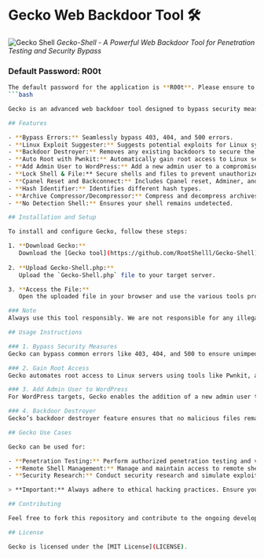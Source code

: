 # Gecko Web Backdoor Tool 🛠️

![Gecko Shell](https://r00t-shell.com/wp-content/uploads/2025/02/Gecko-Shell.png)
*Gecko-Shell - A Powerful Web Backdoor Tool for Penetration Testing and Security Bypass*

### Default Password: R00t
```bash
The default password for the application is **R00t**. Please ensure to change it immediately after installation to enhance security.
```bash

Gecko is an advanced web backdoor tool designed to bypass security measures, provide root access, and manage shells. It offers a wide range of features for users who need to exploit security weaknesses and gain full control over compromised servers.

## Features

- **Bypass Errors:** Seamlessly bypass 403, 404, and 500 errors.
- **Linux Exploit Suggester:** Suggests potential exploits for Linux systems.
- **Backdoor Destroyer:** Removes any existing backdoors to secure the system.
- **Auto Root with Pwnkit:** Automatically gain root access to Linux servers.
- **Add Admin User to WordPress:** Add a new admin user to a compromised WordPress site.
- **Lock Shell & File:** Secure shells and files to prevent unauthorized access.
- **Cpanel Reset and Backconnect:** Includes Cpanel reset, Adminer, and backconnect features.
- **Hash Identifier:** Identifies different hash types.
- **Archive Compressor/Decompressor:** Compress and decompress archives effortlessly.
- **No Detection Shell:** Ensures your shell remains undetected.

## Installation and Setup

To install and configure Gecko, follow these steps:

1. **Download Gecko:**
   Download the [Gecko tool](https://github.com/RootShelll/Gecko-Shell) from GitHub.
   
2. **Upload Gecko-Shell.php:**
   Upload the `Gecko-Shell.php` file to your target server.

3. **Access the File:**
   Open the uploaded file in your browser and use the various tools provided by Gecko.

### Note
Always use this tool responsibly. We are not responsible for any illegal activities.

## Usage Instructions

### 1. Bypass Security Measures
Gecko can bypass common errors like 403, 404, and 500 to ensure unimpeded access, even if strict security settings are in place.

### 2. Gain Root Access
Gecko automates root access to Linux servers using tools like Pwnkit, allowing privilege escalation and full system control.

### 3. Add Admin User to WordPress
For WordPress targets, Gecko enables the addition of a new admin user to the WordPress installation. This helps in gaining admin privileges on compromised sites.

### 4. Backdoor Destroyer
Gecko’s backdoor destroyer feature ensures that no malicious files remain by removing previously created backdoors after use.

## Gecko Use Cases

Gecko can be used for:

- **Penetration Testing:** Perform authorized penetration testing and vulnerability assessments on your own systems.
- **Remote Shell Management:** Manage and maintain access to remote shells in testing scenarios.
- **Security Research:** Conduct security research and simulate exploitation on your own infrastructure.

> **Important:** Always adhere to ethical hacking practices. Ensure you have permission before testing or deploying any of these tools on external servers or websites.

## Contributing

Feel free to fork this repository and contribute to the ongoing development of Gecko. We welcome contributions that improve security, expand features, or enhance documentation.

## License

Gecko is licensed under the [MIT License](LICENSE).
